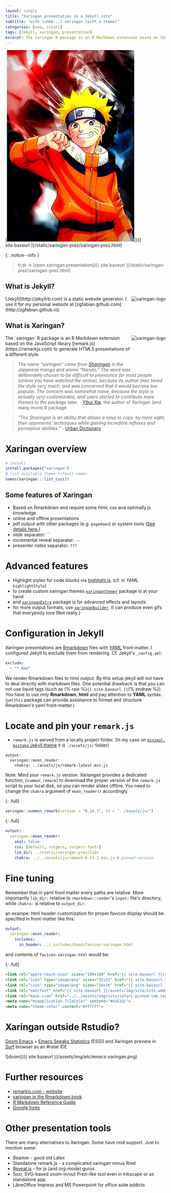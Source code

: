 ```yaml
---
layout: single
title: "Xaringan presentation in a Jekyll site"
subtitle: "with (uhmm...) xaringan (with a theme)"
categories: [web, rstats]
tags: [Jekyll, xaringan, presentation]
excerpt: The xaringan R package is an R Markdown extension based on the remark.js JavaScript library to generate HTML5 presentations.
---
```


[![naruto](../assets/img/etc/naruto-xaringan.jpg)]({{ site.baseurl }}/static/xaringan-prez/xaringan-prez.html)


{: .notice--info }
>tl;dr -> [open xaringan presentation]({{ site.baseurl }}/static/xaringan-prez/xaringan-prez.html)

## What is Jekyll?
<img src="{{ site.baseurl }}/assets/img/etc/jekyll-logo.jpg" alt="xaringan-logo" style="float:right;height:100px;">
[Jekyll](http://jekyllrb.com) is a static website generator. I use it for my personal website at [zgfabian.github.com](http://zgfabian.github.io). 

## What is Xaringan?
<img src="{{ site.baseurl }}/assets/img/etc/xaringan-logo.png" alt="xaringan-logo" style="float:right;height:100px;">
The `xaringan` R package is an R Markdown extension based on the JavaScript library [remark.js](https://remarkjs.com) to generate HTML5 presentations of a different style. 

>*The name “xaringan” came from [Sharingan](http://naruto.wikia.com/wiki/Sharingan) in the Japanese manga and anime “Naruto.” The word was deliberately chosen to be difficult to pronounce for most people (unless you have watched the anime), because its author (me) loved the style very much, and was concerned that it would become too popular. The concern was somewhat naive, because the style is actually very customizable, and users started to contribute more themes to the package later.* - [Yihui Xie](https://bookdown.org/yihui/rmarkdown/xaringan.html), the author of Xaringan (and many more) R package


>*"The Sharingan is an ability that allows a ninja to copy, by mere sight, their opponents' techniques while gaining incredible reflexes and perceptive abilities."* - [Urban Dictionary](https://www.urbandictionary.com/define.php?term=The%20Sharingan)


# Xaringan overview

```r
# install
install.packages("xaringan")
# list available theme (+font) names
names(xaringan:::list_css())
```

## Some features of Xaringan

- Based on Rmarkdown and require some html, css and optimally js knowledge
- online and offline presentations
- pdf output with other packages (e.g. `pagedown`) or system tools ([See details here.](https://github.com/yihui/xaringan/wiki/Export-Slides-to-PDF))
- slide separator: ``
- incremental reveal separator: `--`
- presenter notes separator: `???`


# Advanced features
- Highlight styles for code blocks via [highlight.js](https://github.com/gnab/remark/wiki/Configuration#highlighting). (cf. in YAML `highlightStyle`)
- to create custom xaringan themes [`xaringanthemer`](https://cran.r-project.org/web/packages/xaringanthemer/vignettes/xaringanthemer.html) package is at your hand
- and [`xaringanExtra`](https://pkg.garrickadenbuie.com/xaringanExtra/) package is for advanced effects and layouts
- for more output formats, use [`xaringanBuilder`](https://github.com/jhelvy/xaringanBuilder). It can produce even gifs that everybody love (Not really.)


# Configuration in Jekyll

Xaringan presentations are [Rmarkdown]() files with [YAML](https://en.wikipedia.org/wiki/YAML) front-matter. I configured Jekyll to exclude them from rendering. Cf. Jekyll's `_config.yml`:

```yaml
exclude:
  - "*.Rmd" 
```

We render Rmarkdown files to html output. By this setup jekyll will not have to deal directly with markdown files. One potential drawback is that you can not use liquid tags (such as {% raw %}`{{ site.baseurl }}`{% endraw %}). You have to use only **Rmarkdown**, **html** and pay attention to **YAML** syntax. (`ymlthis` package can provide assistance to format and structure Rmarkdown's yaml front-matter.) 


# Locate and pin your `remark.js`

- `remark.js` is served from a locally project folder. (In my case on [`minimal-mistake` Jekyll theme](https://github.com/mmistakes/minimal-mistakes) it is `./assets/js/` folder)

```
output:
  xaringan::moon_reader:
    chakra: ../assets/js/remark-latest.min.js
```

Note: Mind your `remark.js` version. Xariangan provides a dedicated function, (`summon_remark`) to download the proper version of the `remark.js` script to your local disk, so you can render slides offline. You need to change the `chakra` argument of `moon_reader()` accordingly. 

{: .full}
```r
xaringan::summon_remark(version = "0.14.1", to = "../assets/js/")
```

{: .full}
```yaml
output:
  xaringan::moon_reader:
    seal: false
    css: [default, rutgers, rutgers-fonts]
    lib_dir: ../static/xaringan-prez/libs
    chakra: ../../assets/js/remark-0.14.1.min.js # pinned version
```

# Fine tuning

Remember that in yaml front matter every paths are relative. More importantly `lib_dir:` relative to `rmarkdown::render`'s `input:` file's directory, while `chakra:` is relative to `output_dir`. 

an exampe: html header customization for proper favicon display should be specified in front-matter like this:
 
```yaml
output:
  xaringan::moon_reader:
    includes:
      in_header: ../_includes/head/favicon-xaringan.html
```

and contents of `favicon-xaringan.html` would be:

{: .full}
```html
<link rel="apple-touch-icon" sizes="180x180" href="{{ site.baseurl }}/assets/img/site/apple-touch-icon.png">
<link rel="icon" type="image/png" sizes="32x32" href="{{ site.baseurl }}/assets/img/site/favicon-32x32.png">
<link rel="icon" type="image/png" sizes="16x16" href="{{ site.baseurl }}/assets/img/site/favicon-16x16.png">
<link rel="manifest" href="{{ site.baseurl }}/assets/img/site/site.webmanifest">
<link rel="mask-icon" href="../../assets/img/site/safari-pinned-tab.svg" color="#5bbad5">
<meta name="msapplication-TileColor" content="#da532c">
<meta name="theme-color" content="#ffffff">
```

# Xaringan outside Rstudio?

[Doom Emacs](https://github.com/hlissner/doom-emacs) + [Emacs Speaks Statistics](https://ess.r-project.org/) (ESS)) and Xaringan preview in [Surf](https://surf.suckless.org/) browser as an #rstat IDE

![doom]({{ site.baseurl }}/assets/img/etc/emacs-xaringan.png)


# Further resources

- [remarkjs.com - website](https://remarkjs.com/)
- [xaringan in the Rmarkdown book](https://bookdown.org/yihui/rmarkdown/xaringan.html)
- [R Markdown Reference Guide]( https://www.rstudio.com/wp-content/uploads/2015/03/rmarkdown-reference.pdf)
- [Google fonts](https://fonts.google.com/about)

# Other presentation tools

There are many alternatives to Xaringan. Some have rmd support. Just to mention some:
- Beamer - good old Latex
- Standalone remark.js - a complicated xaringan minus Rmd
- [Reveal.js](https://revealjs.com) - for js (and org-mode) gurus
- Sozi, SVG-based zoom-in/out Prezi-like tool even in Inkscape or as standalone app. 
- LibreOffice Impress and MS Powerpoint for office suite addicts



